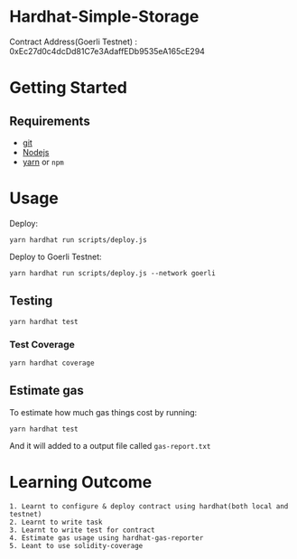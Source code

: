 # Hardhat-Simple-Storage

Contract Address(Goerli Testnet) : 0xEc27d0c4dcDd81C7e3AdaffEDb9535eA165cE294

# Getting Started

## Requirements

- [git](https://git-scm.com/book/en/v2/Getting-Started-Installing-Git)
- [Nodejs](https://nodejs.org/en/)
- [yarn](https://yarnpkg.com/getting-started/install) or `npm`

# Usage

Deploy:

```
yarn hardhat run scripts/deploy.js
```

Deploy to Goerli Testnet: 

```
yarn hardhat run scripts/deploy.js --network goerli
```

## Testing

```
yarn hardhat test
```

### Test Coverage

```
yarn hardhat coverage
```

## Estimate gas

To estimate how much gas things cost by running:

```
yarn hardhat test
```

And it will added to a output file called `gas-report.txt`

# Learning Outcome

```
1. Learnt to configure & deploy contract using hardhat(both local and testnet)
2. Learnt to write task
3. Learnt to write test for contract
4. Estimate gas usage using hardhat-gas-reporter
5. Leant to use solidity-coverage
```